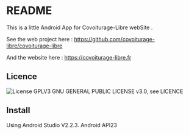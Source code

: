 # README

This is a little Android App for Covoiturage-Libre webSite .

See the web project here : https://github.com/covoiturage-libre/covoiturage-libre

And the website here : https://covoiturage-libre.fr

## Licence

![License GPLV3](https://www.gnu.org/graphics/gplv3-127x51.png) 
GNU GENERAL PUBLIC LICENSE v3.0, see LICENCE 

## Install
Using Android Studio V2.2.3.
Android API23 

